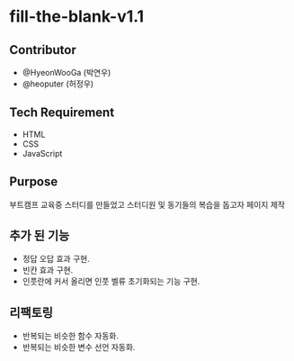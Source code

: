 # fill-the-blank-v1.1

## Contributor

- @HyeonWooGa (박연우)
- @heoputer (허정우)

## Tech Requirement

- HTML
- CSS
- JavaScript

## Purpose

부트캠프 교육중 스터디를 만들었고 스터디원 및 동기들의 복습을 돕고자 페이지 제작

## 추가 된 기능 

- 정답 오답 효과 구현.
- 빈칸 효과 구현.
- 인풋란에 커서 올리면 인풋 벨류 초기화되는 기능 구현.

## 리팩토링
- 반복되는 비슷한 함수 자동화.
- 반복되는 비슷한 변수 선언 자동화.
